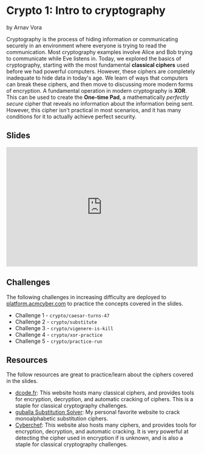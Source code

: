 # Crypto 1: Intro to cryptography
by Arnav Vora

Cryptography is the process of hiding information or communicating securely in an environment where everyone is trying to read the communication. Most cryptography examples involve Alice and Bob trying to communicate while Eve listens in. Today, we explored the basics of cryptography, starting with the most fundamental **classical ciphers** used before we had powerful computers. However, these ciphers are completely inadequate to hide data in today's age. We learn of ways that computers can break these ciphers, and then move to discussing more modern forms of encryption. A fundamental operation in modern cryptography is **XOR**. This can be used to create the **One-time Pad**, a mathematically *perfectly secure* cipher that reveals no information about the information being sent. However, this cipher isn't practical in most scenarios, and it has many conditions for it to actually achieve perfect security.

## Slides
<iframe src="https://docs.google.com/presentation/d/e/2PACX-1vSIjnYQvGXvOCIJcABaLmEXMellar4SxyVLlOqJmY5CH9HamAS2kuDTJgaopo3w6i-cc3Rz7EUB7Duk/embed?start=false&loop=false&delayms=3000" frameborder="0" width="100%" style="aspect-ratio: 16 / 10;" allowfullscreen="true" mozallowfullscreen="true" webkitallowfullscreen="true"></iframe>

## Challenges
The following challenges in increasing difficulty are deployed to [platform.acmcyber.com](https://platform.acmcyber.com) to practice the concepts covered in the slides.
- Challenge 1 - `crypto/caesar-turns-47`
- Challenge 2 - `crypto/substitute`
- Challenge 3 - `crypto/vigenere-is-kill`
- Challenge 4 - `crypto/xor-practice`
- Challenge 5 - `crypto/practice-run`

## Resources
The follow resources are great to practice/learn about the ciphers covered in the slides.
- [dcode.fr](https://www.dcode.fr/): This website hosts many classical ciphers, and provides tools for encryption, decryption, and automatic cracking of ciphers. This is a staple for classical cryptography challenges.
- [guballa Substitution Solver](https://www.guballa.de/substitution-solver): My personal favorite website to crack monoalphabetic substitution ciphers.
- [Cyberchef](https://gchq.github.io/CyberChef/): This website also hosts many ciphers, and provides tools for encryption, decryption, and automatic cracking. It is very powerful at detecting the cipher used in encryption if is unknown, and is also a staple for classical cryptography challenges.
